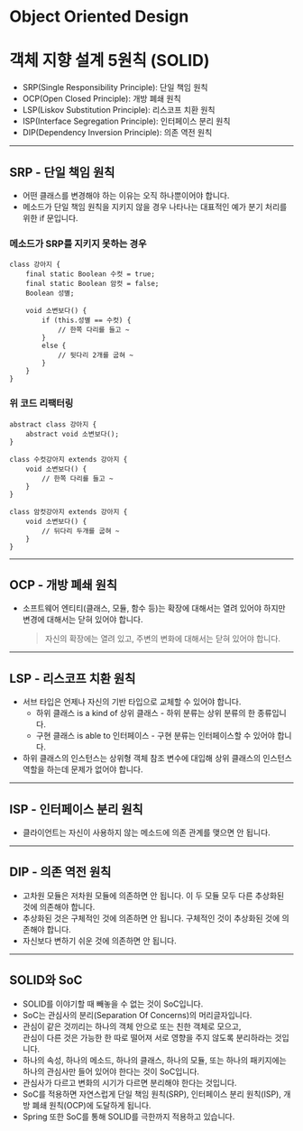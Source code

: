# Object Oriented Design
# 객체 지향 설계 5원칙 (SOLID)
* SRP(Single Responsibility Principle): 단일 책임 원칙
* OCP(Open Closed Principle): 개방 폐쇄 원칙
* LSP(Liskov Substitution Principle): 리스코프 치환 원칙
* ISP(Interface Segregation Principle): 인터페이스 분리 원칙
* DIP(Dependency Inversion Principle): 의존 역전 원칙

---

## SRP - 단일 책임 원칙
* 어떤 클래스를 변경해야 하는 이유는 오직 하나뿐이어야 합니다.
* 메소드가 단일 책임 원칙을 지키지 않을 경우 나타나는 대표적인 예가 분기 처리를 위한 if 문입니다.

### 메소드가 SRP를 지키지 못하는 경우
```
class 강아지 {
    final static Boolean 수컷 = true;
    final static Boolean 암컷 = false;
    Boolean 성별;
    
    void 소변보다() {
        if (this.성별 == 수컷) {
            // 한쪽 다리를 들고 ~
        }
        else {
            // 뒷다리 2개를 굽혀 ~
        }
    }
}
```

### 위 코드 리팩터링
```
abstract class 강아지 {
    abstract void 소변보다();
}

class 수컷강아지 extends 강아지 {
    void 소변보다() {
        // 한쪽 다리를 들고 ~
    }
}

class 암컷강아지 extends 강아지 {
    void 소변보다() {
        // 뒤다리 두개를 굽혀 ~ 
    }
}
```

---

## OCP - 개방 폐쇄 원칙
* 소프트웨어 엔티티(클래스, 모듈, 함수 등)는 확장에 대해서는 열려 있어야 하지만 변경에 대해서는 닫혀 있어야 합니다.
    > 자신의 확장에는 열려 있고, 주변의 변화에 대해서는 닫혀 있어야 합니다.

---

## LSP - 리스코프 치환 원칙
* 서브 타입은 언제나 자신의 기반 타입으로 교체할 수 있어야 합니다.
    * 하위 클래스 is a kind of 상위 클래스 - 하위 분류는 상위 분류의 한 종류입니다.
    * 구현 클래스 is able to 인터페이스 - 구현 분류는 인터페이스할 수 있어야 합니다.
* 하위 클래스의 인스턴스는 상위형 객체 참조 변수에 대입해 상위 클래스의 인스턴스 역할을 하는데 문제가 없어야 합니다.

---

## ISP - 인터페이스 분리 원칙
* 클라이언트는 자신이 사용하지 않는 메소드에 의존 관계를 맺으면 안 됩니다.

---

## DIP - 의존 역전 원칙
* 고차원 모듈은 저차원 모듈에 의존하면 안 됩니다. 이 두 모듈 모두 다른 추상화된 것에 의존해야 합니다.
* 추상화된 것은 구체적인 것에 의존하면 안 됩니다. 구체적인 것이 추상화된 것에 의존해야 합니다.
* 자신보다 변하기 쉬운 것에 의존하면 안 됩니다.

---

## SOLID와 SoC
* SOLID를 이야기할 때 빼놓을 수 없는 것이 SoC입니다.
* SoC는 관심사의 분리(Separation Of Concerns)의 머리글자입니다.
* 관심이 같은 것끼리는 하나의 객체 안으로 또는 친한 객체로 모으고,<br/>
관심이 다른 것은 가능한 한 따로 떨어져 서로 영향을 주지 않도록 분리하라는 것입니다.
* 하나의 속성, 하나의 메소드, 하나의 클래스, 하나의 모듈, 또는 하나의 패키지에는<br/>
하나의 관심사만 들어 있어야 한다는 것이 SoC입니다.
* 관심사가 다르고 변화의 시기가 다르면 분리해야 한다는 것입니다.
* SoC를 적용하면 자연스럽게 단일 책임 원칙(SRP), 인터페이스 분리 원칙(ISP), 개방 폐쇄 원칙(OCP)에 도달하게 됩니다.
* Spring 또한 SoC를 통해 SOLID를 극한까지 적용하고 있습니다.

